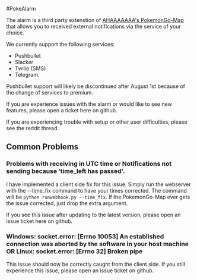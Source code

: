 #PokeAlarm

The alarm is a third party extenstion of [AHAAAAAAA's PokemonGo-Map](https://github.com/AHAAAAAAA/PokemonGo-Map) that allows you to received external notifications via the service of your choice.

We currently support the following services:
* Pushbullet
* Slacker
* Twilio (SMS)
* Telegram. 

Pushbullet support will likely be discontinued after August 1st because of the change of services to premium. 

If you are experience issues with the alarm or would like to see new features, please open a ticket here on github. 

If you are experiencing trouble with setup or other user difficulties, please see the reddit thread.

## Common Problems

### Problems with receiving in UTC time or Notifications not sending because 'time_left has passed'.

I have implemented a client side fix for this issue. Simply run the webserver with the --time_fix command to have your times corrected. The command will be `python runwebhook.py --time_fix`. If the PokemonGo-Map ever gets the issue corrected, just drop the extra argument.

If you see this issue after updating to the latest version, please open an issue ticket here on github.

### Windows: socket.error: [Errno 10053] An established connection was aborted by the software in your host machine OR Linux: socket.error: [Errno 32] Broken pipe

This issue should now be correctly caught from the client side. If you still experience this issue, please open an issue ticket on github.


